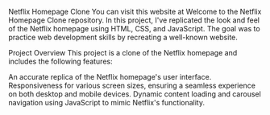 Netflix Homepage Clone
You can visit this website at 
Welcome to the Netflix Homepage Clone repository. In this project, I've replicated the look and feel of the Netflix 
homepage using HTML, CSS, and JavaScript. The goal was to practice web development skills by recreating a well-known
website.

Project Overview
This project is a clone of the Netflix homepage and includes the following features:

An accurate replica of the Netflix homepage's user interface.
Responsiveness for various screen sizes, ensuring a seamless experience on both desktop and mobile devices.
Dynamic content loading and carousel navigation using JavaScript to mimic Netflix's functionality.
